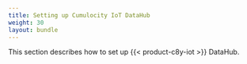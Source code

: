 ```yaml
---
title: Setting up Cumulocity IoT DataHub
weight: 30
layout: bundle
---
```


This section describes how to set up {{< product-c8y-iot >}} DataHub.

